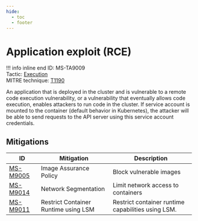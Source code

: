 ```yaml
---
hide:
  - toc
  - footer
---
```


# Application exploit (RCE)

!!! info inline end
    ID: MS-TA9009<br>
    Tactic: [Execution](../tactics/Execution/index.md) <br>
    MITRE technique: [T1190](https://attack.mitre.org/techniques/T1190/)

An application that is deployed in the cluster and is vulnerable to a remote code execution vulnerability, or a vulnerability that eventually allows code execution, enables attackers to run code in the cluster. If service account is mounted to the container (default behavior in Kubernetes), the attacker will be able to send requests to the API server using this service account credentials.

## Mitigations

|ID|Mitigation|Description|
|--|----------|-----------|
|[MS-M9005](../mitigations/MS-M9005/index.md)|Image Assurance Policy|Block vulnerable images|
|[MS-M9014](../mitigations/MS-M9014%20Network%20Segmentation.md)|Network Segmentation|Limit network access to containers|
|[MS-M9011](../mitigations/MS-M9011%20Restrict%20Container%20Runtime%20using%20LSM.md)|Restrict Container Runtime using LSM|Restrict container runtime capabilities using LSM.|